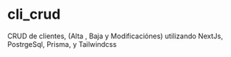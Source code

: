 # cli_crud
CRUD de clientes, (Alta , Baja y Modificaciónes) utilizando   NextJs, PostrgeSql,  Prisma, y Tailwindcss 
